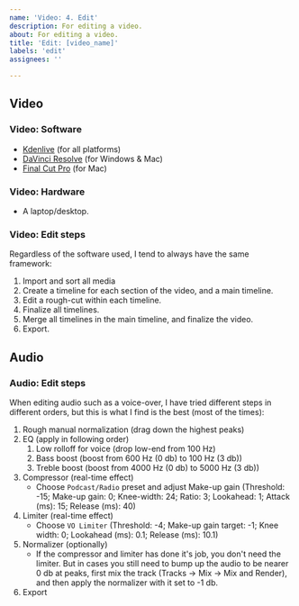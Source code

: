 ```yaml
---
name: 'Video: 4. Edit'
description: For editing a video.
about: For editing a video.
title: 'Edit: [video_name]'
labels: 'edit'
assignees: ''

---
```


## Video

### Video: Software

- [Kdenlive](https://kdenlive.org/) (for all platforms)
- [DaVinci Resolve](https://www.blackmagicdesign.com/products/davinciresolve) (for Windows & Mac)
- [Final Cut Pro](https://www.apple.com/final-cut-pro/) (for Mac)

### Video: Hardware

- A laptop/desktop.

### Video: Edit steps

Regardless of the software used, I tend to always have the same framework:

1. Import and sort all media
2. Create a timeline for each section of the video, and a main timeline.
3. Edit a rough-cut within each timeline.
4. Finalize all timelines.
5. Merge all timelines in the main timeline, and finalize the video.
6. Export.

## Audio

### Audio: Edit steps

When editing audio such as a voice-over, I have tried different steps in different orders, but this is what I find is the best (most of the times):

1. Rough manual normalization (drag down the highest peaks)
2. EQ (apply in following order)
    1. Low rolloff for voice (drop low-end from 100 Hz)
    2. Bass boost (boost from 600 Hz (0 db) to 100 Hz (3 db))
    3. Treble boost (boost from 4000 Hz (0 db) to 5000 Hz (3 db))
3. Compressor (real-time effect)
    - Choose `Podcast/Radio` preset and adjust Make-up gain (Threshold: -15; Make-up gain: 0; Knee-width: 24; Ratio: 3; Lookahead: 1; Attack (ms): 15; Release (ms): 40)
4. Limiter (real-time effect)
    - Choose `VO Limiter` (Threshold: -4; Make-up gain target: -1; Knee width: 0; Lookahead (ms): 0.1; Release (ms): 10.1)
5. Normalizer (optionally)
    - If the compressor and limiter has done it's job, you don't need the limiter. But in cases you still need to bump up the audio to be nearer 0 db at peaks, first mix the track (Tracks -> Mix -> Mix and Render), and then apply the normalizer with it set to -1 db.
6. Export
